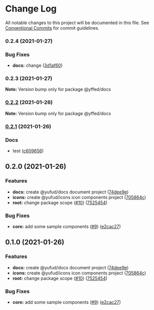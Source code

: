 # Change Log

All notable changes to this project will be documented in this file.
See [Conventional Commits](https://conventionalcommits.org) for commit guidelines.

### 0.2.4 (2021-01-27)


### Bug Fixes

* **docs:** change ([3d1af60](https://github.com/Future-FE-Temp/yufu-design/commit/3d1af60b75fd111d67fc021c75a99ec89ffbb3c0))



### 0.2.3 (2021-01-27)

**Note:** Version bump only for package @yffed/docs





### [0.2.2](https://github.com/Future-FE-Temp/yufu-design/compare/@yffed/docs@0.2.1...@yffed/docs@0.2.2) (2021-01-26)

**Note:** Version bump only for package @yffed/docs





### [0.2.1](https://github.com/Future-FE-Temp/yufu-design/compare/@yffed/docs@0.2.0...@yffed/docs@0.2.1) (2021-01-26)


### Docs

* test ([c609656](https://github.com/Future-FE-Temp/yufu-design/commit/c609656fadf582fcc3d420d03f16e120eed3218e))



## 0.2.0 (2021-01-26)


### Features

* **docs:** create @yufud/docs document project ([74dee9e](https://github.com/Future-FE-Temp/yufu-design/commit/74dee9e89d8cffcca06c23c2e96db6c84befc1ae))
* **icons:** create @yufud/icons icon components project ([705864c](https://github.com/Future-FE-Temp/yufu-design/commit/705864c4da48a9233dc21107ac374b35f9f4c46e))
* **root:** change package scope ([#10](https://github.com/Future-FE-Temp/yufu-design/issues/10)) ([7525454](https://github.com/Future-FE-Temp/yufu-design/commit/7525454ee1e45d5fbd558b6bd2e1af4f1afb8956))


### Bug Fixes

* **core:** add some sample components ([#9](https://github.com/Future-FE-Temp/yufu-design/issues/9)) ([e2cac27](https://github.com/Future-FE-Temp/yufu-design/commit/e2cac274bc0cb385ba12652e7839042f7bd3cc2c))



## 0.1.0 (2021-01-26)


### Features

* **docs:** create @yufud/docs document project ([74dee9e](https://github.com/Future-FE-Temp/yufu-design/commit/74dee9e89d8cffcca06c23c2e96db6c84befc1ae))
* **icons:** create @yufud/icons icon components project ([705864c](https://github.com/Future-FE-Temp/yufu-design/commit/705864c4da48a9233dc21107ac374b35f9f4c46e))
* **root:** change package scope ([#10](https://github.com/Future-FE-Temp/yufu-design/issues/10)) ([7525454](https://github.com/Future-FE-Temp/yufu-design/commit/7525454ee1e45d5fbd558b6bd2e1af4f1afb8956))


### Bug Fixes

* **core:** add some sample components ([#9](https://github.com/Future-FE-Temp/yufu-design/issues/9)) ([e2cac27](https://github.com/Future-FE-Temp/yufu-design/commit/e2cac274bc0cb385ba12652e7839042f7bd3cc2c))
